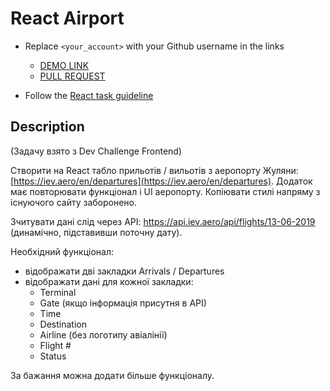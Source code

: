 # React Airport
- Replace `<your_account>` with your Github username in the links

    - [DEMO LINK](https://andreas-just.github.io/react_airport/)
    - [PULL REQUEST](https://github.com/mate-academy/react_airport/pull/32)

- Follow the [React task guideline](https://github.com/mate-academy/react_task-guideline#react-tasks-guideline)

## Description
(Задачу взято з Dev Challenge Frontend)

Створити на React табло прильотів / вильотів з аеропорту Жуляни: [https://iev.aero/en/departures](https://iev.aero/en/departures).
Додаток має повторювати функціонал і UI аеропорту. Копіювати стилі напряму з існуючого сайту
заборонено.

Зчитувати дані слід через API: https://api.iev.aero/api/flights/13-06-2019 (динамічно, підставивши поточну дату).

Необхідний функціонал:
- відображати дві закладки Arrivals / Departures
- відображати дані для кожної закладки:
  - Terminal
  - Gate (якщо інформація присутня в API)
  - Time
  - Destination
  - Airline (без логотипу авіалінії)
  - Flight #
  - Status

За бажання можна додати більше функціоналу.
